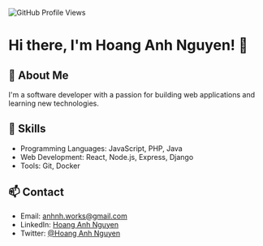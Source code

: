 ![GitHub Profile Views](https://komarev.com/ghpvc/?username=yourusername&color=blue)

# Hi there, I'm Hoang Anh Nguyen! 👋

## 🚀 About Me

I'm a software developer with a passion for building web applications and learning new technologies.

## 🔧 Skills

- Programming Languages: JavaScript, PHP, Java
- Web Development: React, Node.js, Express, Django
- Tools: Git, Docker

## 📫 Contact

- Email: anhnh.works@gmail.com
- LinkedIn: [Hoang Anh Nguyen]()
- Twitter: [@Hoang Anh Nguyen]()
